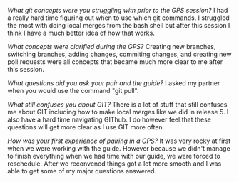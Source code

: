 *What git concepts were you struggling with prior to the GPS session?*
I had a really hard time figuring out when to use which git commands. I struggled the most with doing local merges from the bash shell but after this session I think I have a much better idea of how that works. 

*What concepts were clarified during the GPS?*
Creating new branches, switching branches, adding changes, commiting changes, and creating new poll requests were all concepts that became much more clear to me after this session. 

*What questions did you ask your pair and the guide?*
I asked my partner when you would use the command "git pull". 

*What still confuses you about GIT?*
There is a lot of stuff that still confuses me about GIT including how to make local merges like we did in release 5. I also have a hard time navigating GIThub. I do however feel that these questions will get more clear as I use GIT more often. 

*How was your first experience of pairing in a GPS?*
It was very rocky at first when we were working with the guide. However because we didn't manage to finish everything when we had time with our guide, we were forced to reschedule. After we reconvened things got a lot more smooth and I was able to get some of my major questions answered. 
